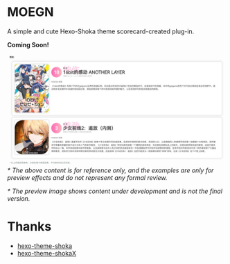 # MOEGN
A simple and cute Hexo-Shoka theme scorecard-created plug-in.

**Coming Soon!**

![moegn](img/img-moegn.jpg)
*\* The above content is for reference only, and the examples are only for preview effects and do not represent any formal review.* 

*\* The preview image shows content under development and is not the final version.*

# Thanks
 - [hexo-theme-shoka](https://github.com/amehime/hexo-theme-shoka)
 - [hexo-theme-shokaX](https://github.com/theme-shoka-x/hexo-theme-shokaX)
